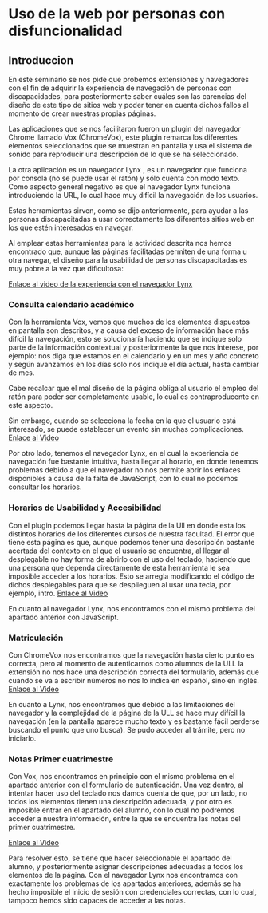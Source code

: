 # Uso de la web por personas con disfuncionalidad

## Introduccion
En este seminario se nos pide que probemos extensiones y navegadores con el fin de adquirir la experiencia de navegación de personas con discapacidades, para 
posteriormente saber cuáles son las carencias del diseño de este tipo de sitios web y poder tener en cuenta dichos fallos al momento de crear nuestras propias 
páginas.

Las aplicaciones que se nos facilitaron fueron un plugin del navegador Chrome llamado Vox (ChromeVox), este plugin remarca los diferentes elementos seleccionados
que se muestran en pantalla y usa el sistema de sonido para reproducir una descripción de lo que se ha seleccionado.

La otra aplicación es un navegador Lynx , es un navegador que funciona por consola (no se puede usar el ratón) y sólo cuenta con modo texto. Como aspecto general
negativo es que el navegador Lynx funciona introduciendo la URL, lo cual hace muy difícil la navegación de los usuarios.

Estas herramientas sirven, como se dijo anteriormente, para ayudar a las personas discapacitadas a usar correctamente los diferentes sitios web en los que estén
interesados en navegar.

Al emplear estas herramientas para la actividad descrita nos hemos encontrado que, aunque las páginas facilitadas permiten de una forma u otra navegar, el diseño
para la usabilidad de personas discapacitadas es muy pobre a la vez que dificultosa:

[Enlace al video de la experiencia con el navegador Lynx](https://drive.google.com/file/d/1jGh87RlNtBY_N0SOdWNaPWZN65tzixXD/view?usp=sharing)

### Consulta calendario académico

Con la herramienta Vox, vemos que muchos de los elementos dispuestos en pantalla son descritos, y a causa del exceso de información hace más difícil la navegación,
esto se solucionaría haciendo que se indique solo parte de la información contextual y posteriormente la que nos interese, por ejemplo: nos diga que estamos en el
calendario y en un mes y año concreto y según avanzamos en los días solo nos indique el día actual, hasta cambiar de mes.

Cabe recalcar que el mal diseño de la página obliga al usuario el empleo del ratón para poder ser completamente usable, lo cual es contraproducente en este aspecto.

Sin embargo, cuando se selecciona la fecha en la que el usuario está interesado, se puede establecer un evento sin muchas complicaciones.
[Enlace al Video](https://drive.google.com/file/d/1pvVCIFDlSCi0BxDfptXrHQHr54kEtKjo/view?usp=sharing)

Por otro lado, tenemos el navegador Lynx, en el cual la experiencia de navegación fue bastante intuitiva, hasta llegar al horario, en donde tenemos problemas
debido a que el navegador no nos permite abrir los enlaces disponibles a causa de la falta de JavaScript, con lo cual no podemos consultar los horarios.


### Horarios de Usabilidad y Accesibilidad

Con el plugin podemos llegar hasta la página de la Ull en donde esta los distintos horarios de los diferentes cursos de nuestra facultad. El error que tiene esta
página es que, aunque podemos tener una descripción bastante acertada del contexto en el que el usuario se encuentra, al llegar al desplegable no hay forma de 
abrirlo con el uso del teclado, haciendo que una persona que dependa directamente de esta herramienta le sea imposible acceder a los horarios. Esto se arregla 
modificando el código de dichos desplegables para que se desplieguen al usar una tecla, por ejemplo, intro.
[Enlace al Video](https://drive.google.com/file/d/1GdrlnxoRVf922k-io1eiwVe-KGvNJO6u/view?usp=sharing)


En cuanto al navegador Lynx, nos encontramos con el mismo problema del apartado anterior con JavaScript.

### Matriculación

Con ChromeVox nos encontramos que la navegación hasta cierto punto es correcta, pero al momento de autenticarnos como alumnos de la ULL la extensión no nos hace 
una descripción correcta del formulario, además que cuando se va a escribir números no nos lo indica en español, sino en inglés.
[Enlace al Video](https://drive.google.com/file/d/1vdgSAzlicL-aLV08kj4UbLJgb0MxGu64/view?usp=sharing)

En cuanto a Lynx, nos encontramos que debido a las limitaciones del navegador y la complejidad de la página de la ULL se hace muy difícil la navegación (en la
pantalla aparece mucho texto y es bastante fácil perderse buscando el punto que uno busca). Se pudo acceder al trámite, pero no iniciarlo.

### Notas Primer cuatrimestre

Con Vox, nos encontramos en principio con el mismo problema en el apartado anterior con el formulario de autenticación. Una vez dentro, al intentar hacer uso del 
teclado nos damos cuenta de que, por un lado, no todos los elementos tienen una descripción adecuada, y por otro es imposible entrar en el apartado del alumno,
con lo cual no podremos acceder a nuestra información, entre la que se encuentra las notas del primer cuatrimestre.

[Enlace al Video](https://drive.google.com/file/d/1XpwnuY4oacO9cdNj8iPj-Zm3wMlu5yaF/view?usp=sharing)

Para resolver esto, se tiene que hacer seleccionable el apartado del alumno, y posteriormente asignar descripciones adecuadas a todos los elementos de la página.
Con el navegador Lynx nos encontramos con exactamente los problemas de los apartados anteriores, además se ha hecho imposible el inicio de sesión con credenciales
correctas, con lo cual, tampoco hemos sido capaces de acceder a las notas.

